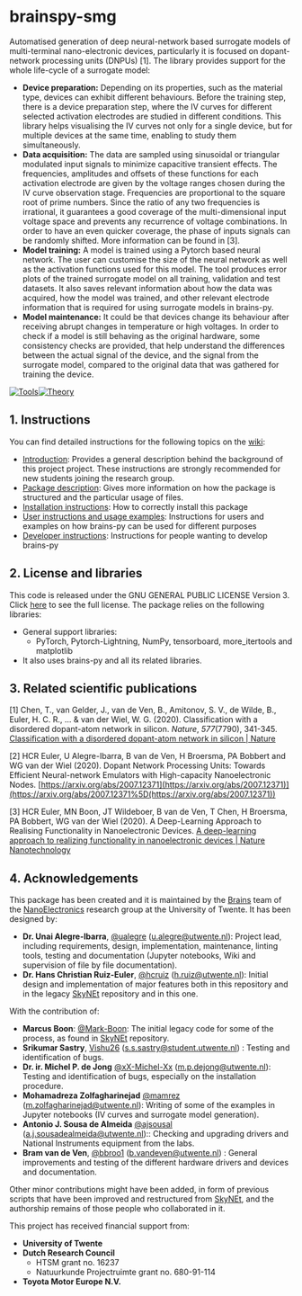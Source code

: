 # brainspy-smg

Automatised generation of deep neural-network based surrogate models of multi-terminal nano-electronic devices, particularly it is focused on dopant-network processing units (DNPUs) [1]. The library provides support for the whole life-cycle of a surrogate model:

- **Device preparation:** Depending on its properties, such as the material type, devices can exhibit different behaviours. Before the training step, there is a device preparation step, where the IV curves for different selected activation electrodes are studied in different conditions. This library helps visualising the IV curves not only for a single device, but for multiple devices at the same time, enabling to study them simultaneously. 
- **Data acquisition:** The data are sampled using sinusoidal or triangular modulated input signals to minimize capacitive transient effects. The frequencies, amplitudes and offsets of these functions for each activation electrode are given by the voltage ranges chosen during the IV curve observation stage. Frequencies are proportional to the  square root of prime numbers. Since the ratio of any two frequencies is irrational, it guarantees a good coverage of the multi-dimensional input voltage space and prevents any recurrence of voltage combinations. In order to have an even quicker coverage, the phase of inputs signals can be randomly shifted. More information can be found in [3].
- **Model training:** A model is trained using a Pytorch based neural network. The user can customise the size of the neural network as well as the activation functions used for this model. The tool produces error plots of the trained surrogate model on all training, validation and test datasets. It also saves relevant information about how the data was acquired, how the model was trained, and other relevant electrode information that is required for using surrogate models in brains-py.
- **Model maintenance:** It could be that devices change its behaviour after receiving abrupt changes in temperature or high voltages. In order to check if a model is still behaving as the original hardware, some consistency checks are provided, that help understand the differences between the actual signal of the device, and the signal from the surrogate model, compared to the original data that was gathered for training the device.



[![Tools](https://img.shields.io/badge/brains-py-darkblue.svg)](https://github.com/BraiNEdarwin/brainspy-smg)[![Theory](https://img.shields.io/badge/brainspy-tasks-lightblue.svg)](https://github.com/BraiNEdarwin/brainspy-tasks)

## 1. Instructions

You can find detailed instructions for the following topics on the [wiki](https://github.com/BraiNEdarwin/brainspy-smg/wiki):

- [Introduction](https://github.com/BraiNEdarwin/brainspy-smg/wiki/A.-Introduction): Provides a general description behind the background of this project project. These instructions are strongly recommended for new students joining the research group.
- [Package description](https://github.com/BraiNEdarwin/brainspy-smg/wiki/B.-Package-description): Gives more information on how the package is structured and the particular usage of files.
- [Installation instructions](https://github.com/BraiNEdarwin/brainspy-smg/wiki/C.-Installation-Instructions): How to correctly install this package
- [User instructions and usage examples](https://github.com/BraiNEdarwin/brainspy-smg/wiki/D.-User-Instructions-and-usage-examples): Instructions for users and examples on how brains-py can be used for different purposes
- [Developer instructions](https://github.com/BraiNEdarwin/brainspy-smg/wiki/E.-Developer-Instructions): Instructions for people wanting to develop brains-py

## 2. License and libraries

This code is released under the GNU GENERAL PUBLIC LICENSE Version 3. Click [here](https://github.com/BraiNEdarwin/brains-py/blob/master/doc/LICENSE) to see the full license.
The package relies on the following libraries:

- General support libraries:
  - PyTorch, Pytorch-Lightning, NumPy, tensorboard, more_itertools  and matplotlib
- It also uses brains-py and all its related libraries.

## 3. Related scientific publications

[1] Chen, T., van Gelder, J., van de Ven, B., Amitonov, S. V., de Wilde, B., Euler, H. C. R., ... & van der Wiel, W. G. (2020). Classification with a disordered dopant-atom network in silicon. *Nature*, *577*(7790), 341-345. [Classification with a disordered dopant-atom network in silicon | Nature](https://doi.org/10.1038/s41586-019-1901-0)

[2] HCR Euler, U Alegre-Ibarra, B van de Ven, H Broersma, PA Bobbert and WG van der Wiel (2020). Dopant Network Processing Units: Towards Efficient Neural-network Emulators with High-capacity Nanoelectronic Nodes. [https://arxiv.org/abs/2007.12371](https://arxiv.org/abs/2007.12371)](https://arxiv.org/abs/2007.12371%5D(https://arxiv.org/abs/2007.12371))

[3] HCR Euler, MN Boon, JT Wildeboer, B van de Ven, T Chen, H Broersma, PA Bobbert, WG van der Wiel (2020). A Deep-Learning Approach to Realising Functionality in Nanoelectronic Devices. [A deep-learning approach to realizing functionality in nanoelectronic devices | Nature Nanotechnology](https://doi.org/10.1038/s41565-020-00779-y)

## 4. Acknowledgements

This package has been created and it is maintained by the [Brains](https://www.utwente.nl/en/brains/) team of the [NanoElectronics](https://www.utwente.nl/en/eemcs/ne/) research group at the University of Twente. It has been designed by:

- **Dr. Unai Alegre-Ibarra**, [@ualegre](https://github.com/ualegre) ([u.alegre@utwente.nl](mailto:u.alegre@utwente.nl)): Project lead, including requirements, design, implementation, maintenance, linting tools, testing and documentation (Jupyter notebooks, Wiki and supervision of file by file documentation).
- **Dr. Hans Christian Ruiz-Euler**, [@hcruiz](https://github.com/hcruiz) ([h.ruiz@utwente.nl](mailto:h.ruiz@utwente.nl)): Initial design and implementation of major features both in this repository and in the legacy [SkyNEt](https://github.com/BraiNEdarwin/SkyNEt) repository and in this one.

With the contribution of:

- **Marcus Boon**: [@Mark-Boon](https://github.com/Mark-Boon):  The initial legacy code for some of the process, as found in [SkyNEt](https://github.com/BraiNEdarwin/SkyNEt) repository.
- **Srikumar Sastry**, [Vishu26](https://github.com/Vishu26) ([s.s.sastry@student.utwente.nl](mailto:s.s.sastry@student.utwente.nl)) : Testing and identification of bugs. 
- **Dr. ir. Michel P. de Jong** [@xX-Michel-Xx](https://github.com/xX-Michel-Xx) ([m.p.dejong@utwente.nl](mailto:m.p.dejong@utwente.nl)): Testing and identification of bugs, especially on the installation procedure.
- **Mohamadreza Zolfagharinejad** [@mamrez](https://github.com/mamrez) ([m.zolfagharinejad@utwente.nl](mailto:m.zolfagharinejad@utwente.nl)): Writing of some of the examples in Jupyter notebooks (IV curves and surrogate model generation).
- **Antonio J. Sousa de Almeida** [@ajsousal](https://github.com/ajsousal) ([a.j.sousadealmeida@utwente.nl](mailto:a.j.sousadealmeida@utwente.nl)):: Checking and upgrading drivers and National Instruments equipment from the labs.
- **Bram van de Ven**, [@bbroo1](https://github.com/bbroo1) ([b.vandeven@utwente.nl](mailto:b.vandeven@utwente.nl)) : General improvements and testing of the different hardware drivers and devices and documentation.

Other minor contributions might have been added, in form of previous scripts that have been improved and restructured from [SkyNEt](https://github.com/BraiNEdarwin/SkyNEt), and the authorship remains of those people who collaborated in it.

This project has received financial support from:

- **University of Twente**
- **Dutch Research Council**
  - HTSM grant no. 16237
  - Natuurkunde Projectruimte grant no. 680-91-114
- **Toyota Motor Europe N.V.**
